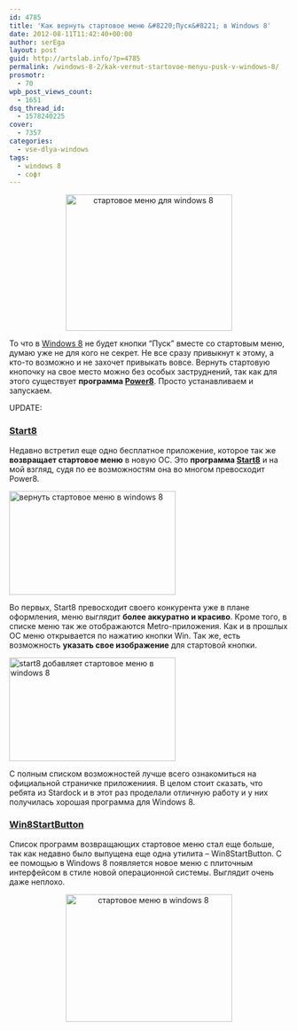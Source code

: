 ```yaml
---
id: 4785
title: 'Как вернуть стартовое меню &#8220;Пуск&#8221; в Windows 8'
date: 2012-08-11T11:42:40+00:00
author: serEga
layout: post
guid: http://artslab.info/?p=4785
permalink: /windows-8-2/kak-vernut-startovoe-menyu-pusk-v-windows-8/
prosmotr:
  - 70
wpb_post_views_count:
  - 1651
dsq_thread_id:
  - 1578240225
cover:
  - 7357
categories:
  - vse-dlya-windows
tags:
  - windows 8
  - софт
---
```

<center>
  <a href="{{site.img_cdn}}/windows8_start_button.png"><img src="{{site.img_cdn}}/windows8_start_button-300x246.png" alt="стартовое меню для windows 8" title="windows8_start_button" width="300" height="246" class="aligncenter size-medium wp-image-4910" srcset="{{site.img_cdn}}/windows8_start_button-300x246.png 300w, {{site.img_cdn}}/windows8_start_button.png 571w" sizes="(max-width: 300px) 100vw, 300px" /></a>
</center>

То что в [Windows 8](http://artslab.info/category/windows-8-2/) не будет кнопки &#8220;Пуск&#8221; вместе со стартовым меню, думаю уже не для кого не секрет. Не все сразу привыкнут к этому, а кто-то возможно и не захочет привыкать вовсе. Вернуть стартовую кнопочку на свое место можно без особых заструднений, так как для этого существует **программа [Power8](https://code.google.com/p/power8/)**. Просто устанавливаем и запускаем.

UPDATE:

### [Start8](http://www.stardock.com/products/start8/)

Недавно встретил еще одно бесплатное приложение, которое так же **возвращает стартовое меню** в новую ОС. Это **программа [Start8](http://www.stardock.com/products/start8/)** и на мой взгляд, судя по ее возможностям она во многом превосходит Power8.

[<img src="{{site.img_cdn}}/startovoe_menu_windows8-300x187.png" alt="вернуть стартовое меню в windows 8" title="startovoe_menu_windows8" width="300" height="187" class="aligncenter size-medium wp-image-5000" srcset="{{site.img_cdn}}/startovoe_menu_windows8-300x187.png 300w, {{site.img_cdn}}/startovoe_menu_windows8-1024x639.png 1024w, {{site.img_cdn}}/startovoe_menu_windows8.png 1280w" sizes="(max-width: 300px) 100vw, 300px" />]({{site.img_cdn}}/startovoe_menu_windows8.png)

Во первых, Start8 превосходит своего конкурента уже в плане оформления, меню выглядит **более аккуратно и красиво**. Кроме того, в списке меню так же отображаются Metro-приложения. Как и в прошлых ОС меню открывается по нажатию кнопки Win. Так же, есть возможность **указать свое изображение** для стартовой кнопки.

[<img src="{{site.img_cdn}}/start_menu_windows_8-300x187.png" alt="start8 добавляет стартовое меню в windows 8" title="start_menu_windows_8" width="300" height="187" class="aligncenter size-medium wp-image-5002" srcset="{{site.img_cdn}}/start_menu_windows_8-300x187.png 300w, {{site.img_cdn}}/start_menu_windows_8-1024x640.png 1024w, {{site.img_cdn}}/start_menu_windows_8.png 1280w" sizes="(max-width: 300px) 100vw, 300px" />]({{site.img_cdn}}/start_menu_windows_8.png)

С полным списком возможностей лучше всего ознакомиться на официальной страничке приложениия. В целом стоит сказать, что ребята из Stardock и в этот раз проделали отличную работу и у них получилась хорошая программа для Windows 8.

### [Win8StartButton](http://translate.google.com/translate?hl=en&sl=de&u=http://www.heise.de/download/win8startbutton-1188754.html&prev=www.labnol.org%3Cbr%20/%3E)

Список программ возвращающих стартовое меню стал еще больше, так как недавно было выпущена еще одна утилита &#8211; Win8StartButton. С ее помощью в Windows 8 появляется новое меню с плиточным интерфейсом в стиле новой операционной системы. Выглядит очень даже неплохо.

<center>
  <a href="{{site.img_cdn}}/startovaya_knopka.jpeg"><img src="{{site.img_cdn}}/startovaya_knopka-300x230.jpg" alt="стартовое меню в windows 8" title="startovaya_knopka" width="300" height="230" class="aligncenter size-medium wp-image-5628" /></a>
</center>